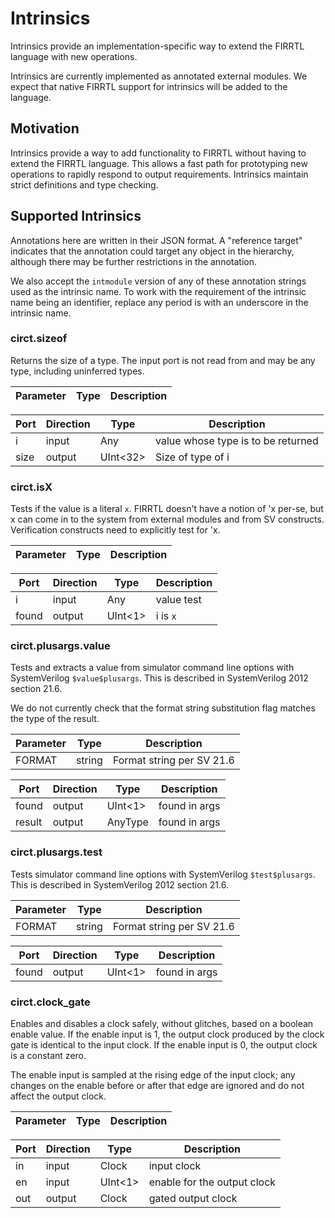 # Intrinsics

Intrinsics provide an implementation-specific way to extend the FIRRTL language
with new operations.

Intrinsics are currently implemented as annotated external modules.  We expect
that native FIRRTL support for intrinsics will be added to the language.

## Motivation

Intrinsics provide a way to add functionality to FIRRTL without having to extend
the FIRRTL language. This allows a fast path for prototyping new operations to 
rapidly respond to output requirements.  Intrinsics maintain strict definitions
and type checking.

## Supported Intrinsics

Annotations here are written in their JSON format. A "reference target"
indicates that the annotation could target any object in the hierarchy,
although there may be further restrictions in the annotation.

We also accept the `intmodule` version of any of these annotation strings used
as the intrinsic name.  To work with the requirement of the intrinsic name being
an identifier, replace any period is with an underscore in the intrinsic name.

### circt.sizeof

Returns the size of a type.  The input port is not read from and may be any 
type, including uninferred types.

| Parameter  | Type   | Description                                       |
| ---------- | ------ | -------------                                     |

| Port       | Direction | Type     | Description                         |
| ---------- | --------- | -------- | ----------------------------------- |
| i          | input     | Any      | value whose type is to be returned  |
| size       | output    | UInt<32> | Size of type of i                   |

### circt.isX

Tests if the value is a literal `x`.  FIRRTL doesn't have a notion of 'x per-se, 
but x can come in to the system from external modules and from SV constructs.  
Verification constructs need to explicitly test for 'x.

| Parameter  | Type   | Description                                       |
| ---------- | ------ | -------------                                     |

| Port       | Direction | Type     | Description                         |
| ---------- | --------- | -------- | ----------------------------------- |
| i          | input     | Any      | value test                          |
| found      | output    | UInt<1>  | i is `x`                            |

### circt.plusargs.value

Tests and extracts a value from simulator command line options with SystemVerilog
`$value$plusargs`.  This is described in SystemVerilog 2012 section 21.6.

We do not currently check that the format string substitution flag matches the
type of the result.

| Parameter  | Type   | Description                                       |
| ---------- | ------ | -------------                                     |
| FORMAT     | string | Format string per SV 21.6                         |

| Port       | Direction | Type     | Description                         |
| ---------- | --------- | -------- | ----------------------------------- |
| found      | output    | UInt<1>  | found in args                       |
| result     | output    | AnyType  | found in args                       |

### circt.plusargs.test

Tests simulator command line options with SystemVerilog `$test$plusargs`.  This
is described in SystemVerilog 2012 section 21.6.

| Parameter  | Type   | Description                                       |
| ---------- | ------ | -------------                                     |
| FORMAT     | string | Format string per SV 21.6                         |

| Port       | Direction | Type     | Description                         |
| ---------- | --------- | -------- | ----------------------------------- |
| found      | output    | UInt<1>  | found in args                       |

### circt.clock_gate

Enables and disables a clock safely, without glitches, based on a boolean enable value. If the enable input is 1, the output clock produced by the clock gate is identical to the input clock. If the enable input is 0, the output clock is a constant zero.

The enable input is sampled at the rising edge of the input clock; any changes on the enable before or after that edge are ignored and do not affect the output clock.

| Parameter | Type | Description |
| --------- | ---- | ----------- |

| Port | Direction | Type     | Description                 |
| ---- | --------- | -------- | --------------------------- |
| in   | input     | Clock    | input clock                 |
| en   | input     | UInt<1>  | enable for the output clock |
| out  | output    | Clock    | gated output clock          |
